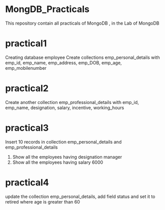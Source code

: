# MongDB_Practicals
This repository contain all practicals of MongoDB , in the Lab of MongoDB

# practical1
Creating database employee
Create collections emp_personal_details with emp_id, emp_name, emp_address, emp_DOB, emp_age, emp_mobilenumber

# practical2
Create another collection emp_professional_details with emp_id, emp_name, designation, salary, incentive, working_hours

# practical3
Insert 10 records in collection emp_personal_details and emp_professional_details
1. Show all the employees having designation manager
2. Show all the employees having salary 6000

# practical4
update the collection emp_personal_details, add field status and set it to retired where age is greater than 60

